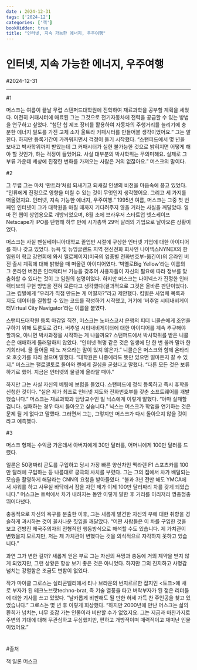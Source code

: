```yaml
---
date : 2024-12-31
tags: ['2024-12']
categories: ['책']
bookHidden: true
title: "인터넷, 지속 가능한 에너지, 우주여행"
---
```


# 인터넷, 지속 가능한 에너지, 우주여행

#2024-12-31

---

#1

머스크는 여름이 끝날 무렵 스탠퍼드대학원에 진학하여 재료과학을 공부할 계획을 세웠다. 여전히 커패시터에 매료된 그는 그것으로 전기자동차에 전력을 공급할 수 있는 방법을 연구하고 싶었다. “첨단 칩 제조 장비를 활용하여 자동차의 주행거리를 늘리기에 충분한 에너지 밀도를 가진 고체 소자 울트라 커패시터를 만들어볼 생각이었어요.” 그는 말한다. 하지만 등록기간이 가까워지면서 걱정이 들기 시작했다. “스탠퍼드에서 몇 년을 보내고 박사학위까지 받았는데 그 커패시터가 실현 불가능한 것으로 밝혀지면 어떻게 해야 할 것인가, 하는 걱정이 들었어요. 사실 대부분의 박사학위는 무의미해요. 실제로 그 부류 가운데 세상에 진정한 변화를 가져오는 사람은 거의 없잖아요.” 머스크의 말이다.

#2

그 무렵 그는 마치 ‘만트라’처럼 되새기고 되새길 인생의 비전을 마음속에 품고 있었다. “인류에게 진정으로 영향을 미칠 수 있는 것이 무엇인지 생각했어요. 그리고 세 가지를 떠올렸지요. 인터넷, 지속 가능한 에너지, 우주여행.” 1995년 여름, 머스크는 그중 첫 번째인 인터넷이 그가 대학원을 마칠 때까지 기다려주지 않을 거라는 사실을 깨달았다. 얼마 전 웹이 상업용으로 개방되었으며, 8월 초에 브라우저 스타트업 넷스케이프Netscape가 IPO를 단행해 하루 만에 시가총액 29억 달러의 기업으로 날아오른 상황이었다.

머스크는 사실 펜실베이니아대학교 졸업반 시절에 구상한 인터넷 기업에 대한 아이디어를 하나 갖고 있었다. 뉴욕 및 뉴잉글랜드 지역 전신전화 회사인 나이넥스NYNEX의 한 임원이 학교 강연회에 와서 옐로페이지(미국의 업종별 전화번호부-옮긴이)의 온라인 버전 출시 계획에 대해 밝혔을 때 떠올린 아이디어였다. ‘빅옐로Big Yellow’라는 이름의 그 온라인 버전은 인터랙티브 기능을 갖추어 사용자들이 자신의 필요에 따라 정보를 맞춤화할 수 있다는 것이 그 임원의 설명이었다. 하지만 머스크는 나이넥스가 진정한 인터랙티브의 구현 방법을 전혀 모른다고 생각했다(결과적으로 그것은 올바른 판단이었다). 그는 킴벌에게 “우리가 직접 만드는 게 어떨까?”라고 제안했다. 킴벌은 사업체 목록과 지도 데이터를 결합할 수 있는 코드를 작성하기 시작했고, 거기에 ‘버추얼 시티내비게이터Virtual City Navigator’라는 이름을 붙였다.

스탠퍼드대학원 등록 마감일 직전, 머스크는 노바스코샤 은행의 피터 니콜슨에게 조언을 구하기 위해 토론토로 갔다. 버추얼 시티내비게이터에 대한 아이디어를 계속 추구해야 할까요, 아니면 박사과정을 시작하는 게 나을까요? 스탠퍼드에서 박사학위를 받은 니콜슨은 애매하게 둘러말하지 않았다. “인터넷 혁명 같은 것은 일생에 단 한 번 올까 말까 한 기회라네. 물 들어올 때 노 저으라는 말이 있지 않은가.” 니콜슨은 머스크와 함께 온타리오 호숫가를 따라 걸으며 말했다. “대학원은 나중에라도 뜻만 있으면 얼마든지 갈 수 있지.” 머스크는 팰로앨토로 돌아와 렌에게 결심을 굳혔다고 말했다. “다른 모든 것은 보류하기로 했어. 지금은 인터넷의 물결에 올라탈 때야.” 

하지만 그는 사실 자신의 베팅에 보험을 들었다. 스탠퍼드에 정식 등록하고 즉시 휴학을 신청한 것이다. “실은 제가 최초로 인터넷 지도와 전화번호부를 갖춘 소프트웨어를 개발했습니다.” 머스크는 재료과학과 담당교수인 빌 닉스에게 이렇게 말했다. “아마 실패할 겁니다. 실패하는 경우 다시 돌아오고 싶습니다.” 닉스는 머스크가 학업을 연기하는 것은 문제 될 게 없다고 말했다. 그러면서 그는, 그렇지만 머스크가 다시 돌아오지 않을 것이라고 예측했다.

#3

머스크 형제는 수익금 가운데서 아버지에게 30만 달러를, 어머니에게 100만 달러를 드렸다. 

일론은 50평짜리 콘도를 구입하고 당시 가장 빠른 양산차인 맥라렌 F1 스포츠카를 100만 달러에 구입하는 등 나름대로 궁극의 사치를 부렸다. 그는 그의 집에서 차가 배달되는 모습을 촬영하게 해달라는 CNN의 요청을 받아들였다. “불과 3년 전만 해도 YMCA에서 샤워를 하고 사무실 바닥에서 잠을 자던 제가 이제 100만 달러짜리 차를 갖게 되었습니다.” 머스크는 트럭에서 차가 내려지는 동안 이렇게 말한 후 거리를 이리저리 껑충껑충 뛰어다녔다.

충동적으로 자신의 욕구를 분출한 이후, 그는 새롭게 발견한 자신의 부에 대한 취향을 경솔하게 과시하는 것이 꼴사나운 짓임을 깨달았다. “어떤 사람들은 이 차를 구입한 것을 보고 건방진 제국주의자의 전형적인 행동방식으로 해석할 수도 있습니다. 제 가치관이 변했을지 모르지만, 저는 제 가치관이 변했다는 것을 의식적으로 자각하지 못하고 있습니다.” 

과연 그가 변한 걸까? 새롭게 얻은 부로 그는 자신의 욕망과 충동에 거의 제약을 받지 않게 되었지만, 그런 상황은 항상 보기 좋은 것은 아니었다. 하지만 그의 진지하고 사명감 넘치는 강렬함은 조금도 변함이 없었다. 

작가 마이클 그로스는 실리콘벨리에서 티나 브라운의 번지르르한 잡지인 <토크>에 새로 부자가 된 테크노브랏techno-brat, 즉 기술 열풍을 타고 벼락부자가 된 젊은 리더들에 대한 기사를 쓰고 있었다. “날카롭게 비판해도 될 만한 허세 가득 찬 주인공을 찾고 있었습니다.” 그로스는 몇 년 후 이렇게 회상했다. “하지만 2000년에 만난 머스크는 삶의 환희가 넘치는, 너무 호감 가는 인물이라 비판할 수가 없었지요. 그는 지금과 마찬가지로 주변의 기대에 대해 무관심하고 무심했지만, 편하고 개방적이며 매력적이고 재미난 인물이었어요.”

#

#출처

책 일론 머스크
